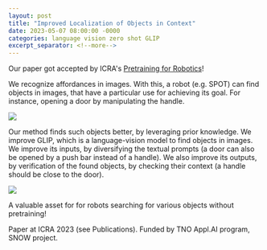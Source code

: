 ```yaml
---
layout: post
title: "Improved Localization of Objects in Context"
date: 2023-05-07 08:00:00 -0000
categories: language vision zero shot GLIP
excerpt_separator: <!--more-->
---
```


Our paper got accepted by ICRA's <a href="https://microsoft.github.io/robotics.pretraining.workshop.icra/">Pretraining for Robotics</a>! 

We recognize affordances in images. With this, a robot (e.g. SPOT) can find objects in images, that have a particular use for achieving its goal. 
For instance, opening a door by manipulating the handle. 

<img src="https://gertjanburghouts.github.io/pictures/ICRA_2023_method.jpg">

Our method finds such objects better, by leveraging prior knowledge. 
We improve GLIP, which is a language-vision model to find objects in images. 
We improve its inputs, by diversifying the textual prompts (a door can also be opened by a push bar instead of a handle). 
We also improve its outputs, by verification of the found objects, by checking their context (a handle should be close to the door). 

<img src="https://gertjanburghouts.github.io/pictures/results-doors-dataset.jpg">

A valuable asset for for robots searching for various objects without pretraining! 

Paper at ICRA 2023 (see Publications). Funded by TNO Appl.AI program, SNOW project.
